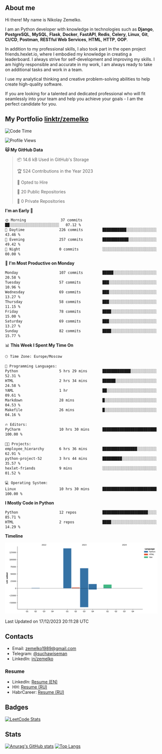 ## About me
Hi there! My name is Nikolay Zemelko. 

I am an Python developer with knowledge in technologies such as **Django**, **PostgreSQL**, **MySQL**, **Flask**, **Docker**, **FastAPI**, **Redis**, **Celery**, **Linux**, **Git**, **CI/CD**, **Postman**, **RESTful Web Services**, **HTML**, **HTTP**, **OOP**.

In addition to my professional skills, I also took part in the open project friends.hexlet.io, where I embodied my knowledge in creating a leaderboard.
I always strive for self-development and improving my skills. I am highly responsible and accurate in my work, I am always ready to take on additional tasks and work in a team.

I use my analytical thinking and creative problem-solving abilities to help create high-quality software.

If you are looking for a talented and dedicated professional who will fit seamlessly into your team and help you achieve your goals - I am the perfect candidate for you.

## My Portfolio [linktr/zemelko](https://linktr.ee/zemelko)


<!--START_SECTION:waka-->
![Code Time](http://img.shields.io/badge/Code%20Time-45%20hrs%2058%20mins-blue)

![Profile Views](http://img.shields.io/badge/Profile%20Views-0-blue)

**🐱 My GitHub Data** 

> 📦 14.6 kB Used in GitHub's Storage 
 > 
> 🏆 524 Contributions in the Year 2023
 > 
> 💼 Opted to Hire
 > 
> 📜 20 Public Repositories 
 > 
> 🔑 0 Private Repositories 
 > 
**I'm an Early 🐤** 

```text
🌞 Morning                37 commits          ██░░░░░░░░░░░░░░░░░░░░░░░   07.12 % 
🌆 Daytime                226 commits         ███████████░░░░░░░░░░░░░░   43.46 % 
🌃 Evening                257 commits         ████████████░░░░░░░░░░░░░   49.42 % 
🌙 Night                  0 commits           ░░░░░░░░░░░░░░░░░░░░░░░░░   00.00 % 
```
📅 **I'm Most Productive on Monday** 

```text
Monday                   107 commits         █████░░░░░░░░░░░░░░░░░░░░   20.58 % 
Tuesday                  57 commits          ███░░░░░░░░░░░░░░░░░░░░░░   10.96 % 
Wednesday                69 commits          ███░░░░░░░░░░░░░░░░░░░░░░   13.27 % 
Thursday                 58 commits          ███░░░░░░░░░░░░░░░░░░░░░░   11.15 % 
Friday                   78 commits          ████░░░░░░░░░░░░░░░░░░░░░   15.00 % 
Saturday                 69 commits          ███░░░░░░░░░░░░░░░░░░░░░░   13.27 % 
Sunday                   82 commits          ████░░░░░░░░░░░░░░░░░░░░░   15.77 % 
```


📊 **This Week I Spent My Time On** 

```text
🕑︎ Time Zone: Europe/Moscow

💬 Programming Languages: 
Python                   5 hrs 29 mins       █████████████░░░░░░░░░░░░   52.31 % 
HTML                     2 hrs 34 mins       ██████░░░░░░░░░░░░░░░░░░░   24.58 % 
YAML                     1 hr                ██░░░░░░░░░░░░░░░░░░░░░░░   09.61 % 
Markdown                 28 mins             █░░░░░░░░░░░░░░░░░░░░░░░░   04.53 % 
Makefile                 26 mins             █░░░░░░░░░░░░░░░░░░░░░░░░   04.16 % 

🔥 Editors: 
PyCharm                  10 hrs 30 mins      █████████████████████████   100.00 % 

🐱‍💻 Projects: 
employee_hierarchy       6 hrs 36 mins       ████████████████░░░░░░░░░   62.91 % 
python-project-52        3 hrs 44 mins       █████████░░░░░░░░░░░░░░░░   35.57 % 
hexlet-friends           9 mins              ░░░░░░░░░░░░░░░░░░░░░░░░░   01.52 % 

💻 Operating System: 
Linux                    10 hrs 30 mins      █████████████████████████   100.00 % 
```

**I Mostly Code in Python** 

```text
Python                   12 repos            █████████████████████░░░░   85.71 % 
HTML                     2 repos             ████░░░░░░░░░░░░░░░░░░░░░   14.29 % 
```



**Timeline**

![Lines of Code chart](https://raw.githubusercontent.com/zemelko/zemelko/main/assets/bar_graph.png)


 Last Updated on 17/12/2023 20:11:28 UTC
<!--END_SECTION:waka-->

## Contacts

* Email: [zemelko1989@gmail.com](mailto:zemelko1989@gmail.com)
* Telegram: [@suchawiseman](https://t.me/suchawiseman)
* LinkedIn: [in/zemelko](https://www.linkedin.com/in/zemelko)

### Resume

* LinkedIn: [Resume (EN)](https://www.linkedin.com/in/zemelko)
* HH: [Resume (RU)](https://hh.ru/resume/4a4435a9ff09e87f6c0039ed1f4e475572454c)
* HabrCareer: [Resume (RU)](https://career.habr.com/zemelko1)

## Badges

[![LeetCode Stats](https://leetcode.card.workers.dev/zemelko?font=source_code_pro&extension=null)](https://leetcode.com/zemelko/)

## Stats
[![Anurag's GitHub stats](https://github-readme-stats.vercel.app/api?username=zemelko)](https://github.com/zemelko/github-readme-stats)
[![Top Langs](https://github-readme-stats.vercel.app/api/top-langs/?username=zemelko&layout=compact&langs_count=10)](https://github.com/zemelko/github-readme-stats)
